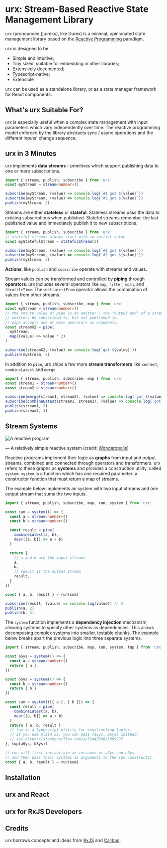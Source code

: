 # urx: Stream-Based Reactive State Management Library

urx (pronounced [ju:reks], like Durex) is a minimal, opinionated state management library based on the [Reactive Programming](https://en.wikipedia.org/wiki/Reactive_programming) paradigm.

urx is designed to be:

- Simple and intuitive;
- Tiny sized, suitable for embedding in other libraries;
- Extensively documented;
- Typescript-native;
- Extensible

urx can be used as a standalone library, or as a state manager framework for React components.

## What's urx Suitable For?

urx is especially useful when a complex state management with input parameters which vary independently over time.
The reactive programming model enforced by the library abstracts sync / async operations and the different inputs' change sequence.

## urx in 3 Minutes

urx implements **data streams** - primitives which support publishing data to one or more subscriptions.

```ts
import { stream, publish, subscribe } from 'urx'
const myStream = stream<number>()

subscribe(myStream, (value) => console.log(`#1 got ${value}`))
subscribe(myStream, (value) => console.log(`#2 got ${value}`))
publish(myStream, 2)
```

Streams are either **stateless** or **stateful**. Stateless streams pass the data to existing subscriptions when published. Stateful streams remember the last published value and immediately publish it to new subscriptions.

```ts
import { stream, publish, subscribe } from 'urx'
// stateful streams always start with an initial value
const myStatefulStream = statefulStream(2)

subscribe(myStream, (value) => console.log(`#1 got ${value}`))
subscribe(myStream, (value) => console.log(`#2 got ${value}`))
publish(myStream, 3)
```

**Actions**, like `publish` and `subscribe` operate with streams and values.

Stream values can be transformed and controlled by **piping** through **operators**. urx includes several operators like `map`, `filter`, `scan`, and `throttleTime`. The `withLatestFrom` operator allows the combination of values from other streams.

```ts
import { stream, publish, subscribe, map } from 'urx'
const myStream = stream<number>()
// the return value of pipe is an emitter - the "output end" of a stream.
// emitters be subscribed to, but not published in.
// pipe accepts one or more operators as arguments.
const streamX2 = pipe(
  myStream,
  map((value) => value * 2)
)

subscribe(streamX2, (value) => console.log(`got ${value}`))
publish(myStream, 2)
```

In addition to `pipe`, urx ships a few more **stream transformers** like `connect`, `combineLatest` and `merge`.

```ts
import { stream, publish, subscribe, map } from 'urx'
const stream1 = stream<number>()
const stream2 = stream<number>()

subscribe(merge(stream1, stream2), (value) => console.log(`got ${value}`)) // 2, 3
subscribe(combineLatest(stream1, stream2), (value) => console.log(`got ${value}`)) // [2, 3]
publish(stream1, 2)
publish(stream2, 3)
```

## Stream Systems

![A reactive program](https://user-images.githubusercontent.com/13347/90911290-6e8b6f80-e3e1-11ea-8e9e-e9cd54579b22.png)

&mdash; A relatively simple reactive system (credit: [Wonderopolis](https://wonderopolis.org/wonder/what-is-a-rube-goldberg-machine))

Reactive programs implement their logic as **graphs** from input and output streams, combined and connected through operators and transformers.
urx refers to these graphs as **systems** and provides a construction utility, called `system`.
`system` is a function which has one required parameter: a constructor function that must return a map of streams.

The example below implements an system with two input streams and one output stream that sums the two inputs.

```ts
import { stream, publish, subscribe, map, run, system } from 'urx'

const sum = system(() => {
  const a = stream<number>()
  const b = stream<number>()

  const result = pipe(
    combineLatest(a, b),
    map(([a, b]) => a + b)
  )

  return {
    // a and b are the input streams
    a,
    b,
    // result is the output stream
    result,
  }
})

const { a, b, result } = run(sum)

subscribe(result, (value) => console.log(value)) // 5
publish(a, 2)
publish(b, 3)
```

The `system` function implements a **dependency injection** mechanism, allowing systems to specify other systems as dependencies. This allows decomposing complex systems into smaller, testable chunks.
The example below breaks apart the previous logic into three separate systems.

```ts
import { stream, publish, subscribe, map, run, system, tup } from 'urx'

const aSys = system(() => {
  const a = stream<number>()
  return { a }
})

const bSys = system(() => {
  const b = stream<number>()
  return { b }
})

const sum = system(([{ a }, { b }]) => {
  const result = pipe(
    combineLatest(a, b),
    map(([a, b]) => a + b)
  )
  return { a, b, result }
  // tup is a typescript utility for constructing tuples.
  // If you use plain JS, you can pass [aSys, bSys] instead.
  // see https://stackoverflow.com/a/52445008/1009797
}, tup(aSys, bSys))

// run will first instantiate an instance of aSys and bSys,
// and then pass their systems as arguments to the sum constructor.
const { a, b, result } = run(sum)
```

## Installation

## urx and React

## urx for RxJS Developers

## Credits

urx borrows concepts and ideas from [RxJS](https://rxjs-dev.firebaseapp.com/guide/overview) and [Callbag](https://github.com/callbag/callbag).
